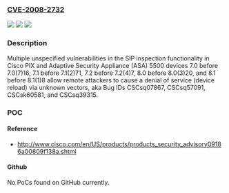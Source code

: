 ### [CVE-2008-2732](https://cve.mitre.org/cgi-bin/cvename.cgi?name=CVE-2008-2732)
![](https://img.shields.io/static/v1?label=Product&message=n%2Fa&color=blue)
![](https://img.shields.io/static/v1?label=Version&message=n%2Fa&color=blue)
![](https://img.shields.io/static/v1?label=Vulnerability&message=n%2Fa&color=brighgreen)

### Description

Multiple unspecified vulnerabilities in the SIP inspection functionality in Cisco PIX and Adaptive Security Appliance (ASA) 5500 devices 7.0 before 7.0(7)16, 7.1 before 7.1(2)71, 7.2 before 7.2(4)7, 8.0 before 8.0(3)20, and 8.1 before 8.1(1)8 allow remote attackers to cause a denial of service (device reload) via unknown vectors, aka Bug IDs CSCsq07867, CSCsq57091, CSCsk60581, and CSCsq39315.

### POC

#### Reference
- http://www.cisco.com/en/US/products/products_security_advisory09186a00809f138a.shtml

#### Github
No PoCs found on GitHub currently.

